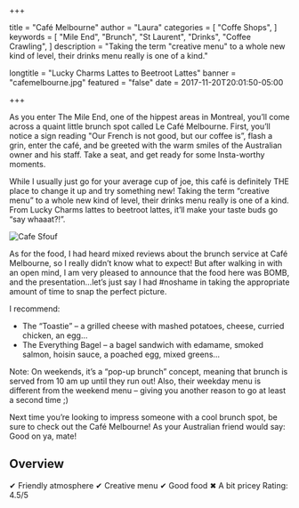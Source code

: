 +++

title = "Café Melbourne"
author = "Laura"
categories = [
    "Coffe Shops",
]
keywords = [
    "Mile End",
    "Brunch",
    "St Laurent",
    "Drinks",
    "Coffee Crawling",
]
description = "Taking the term \"creative menu\" to a whole new kind of level, their drinks menu really is one of a kind."

longtitle = "Lucky Charms Lattes to Beetroot Lattes"
banner = "cafemelbourne.jpg"
featured = "false"
date = 2017-11-20T20:01:50-05:00

+++
As you enter The Mile End, one of the hippest areas in Montreal, you’ll come across a quaint little brunch spot called Le Café Melbourne. First, you’ll notice a sign reading "Our French is not good, but our coffee is”, flash a grin, enter the café, and be greeted with the warm smiles of the Australian owner and his staff. Take a seat, and get ready for some Insta-worthy moments. While I usually just go for your average cup of joe, this café is definitely THE place to change it up and try something new!  Taking the term “creative menu” to a whole new kind of level, their drinks menu really is one of a kind. From Lucky Charms lattes to beetroot lattes, it’ll make your taste buds go “say whaaat?!”.

![Cafe Sfouf](/cafemelbourne.jpg)
As for the food, I had heard mixed reviews about the brunch service at Café Melbourne, so I really didn’t know what to expect! But after walking in with an open mind, I am very pleased to announce that the food here was BOMB, and the presentation…let’s just say I had #noshame in taking the appropriate amount of time to snap the perfect picture.  I recommend:
- The “Toastie” – a grilled cheese with mashed potatoes, cheese, curried chicken, an egg… - The Everything Bagel – a bagel sandwich with edamame, smoked salmon, hoisin sauce, a poached egg, mixed greens…Note: On weekends, it’s a “pop-up brunch” concept, meaning that brunch is served from 10 am up until they run out! Also, their weekday menu is different from the weekend menu – giving you another reason to go at least a second time ;)
Next time you’re looking to impress someone with a cool brunch spot, be sure to check out the Café Melbourne! As your Australian friend would say: Good on ya, mate! ## Overview✔ Friendly atmosphere✔ Creative menu✔ Good food✖ A bit priceyRating: 4.5/5